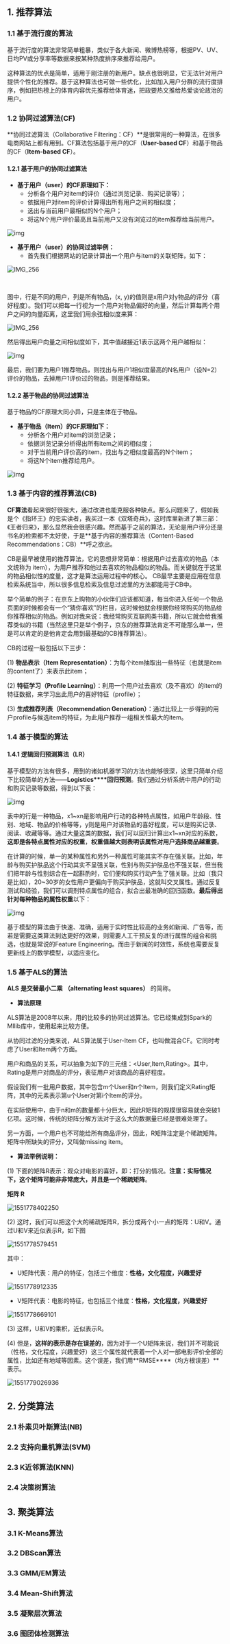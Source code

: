 ## 1. 推荐算法

### 1.1 基于流行度的算法

基于流行度的算法非常简单粗暴，类似于各大新闻、微博热榜等，根据PV、UV、日均PV或分享率等数据来按某种热度排序来推荐给用户。

这种算法的优点是简单，适用于刚注册的新用户。缺点也很明显，它无法针对用户提供个性化的推荐。基于这种算法也可做一些优化，比如加入用户分群的流行度排序，例如把热榜上的体育内容优先推荐给体育迷，把政要热文推给热爱谈论政治的用户。



### 1.2 协同过滤算法(CF)

**协同过滤算法（Collaborative Filtering：CF）**是很常用的一种算法，在很多电商网站上都有用到。CF算法包括基于用户的CF（**User-based CF**）和基于物品的CF（**Item-based CF**）。

#### 1.2.1 基于用户的协同过滤算法

- **基于用户（user）的CF原理如下：**
  - 分析各个用户对item的评价（通过浏览记录、购买记录等）；
  - 依据用户对item的评价计算得出所有用户之间的相似度；
  - 选出与当前用户最相似的N个用户；
  - 将这N个用户评价最高且当前用户又没有浏览过的item推荐给当前用户。

![img](images/clip_image002.gif)

- **基于用户（user）的协同过滤举例：**
  - 首先我们根据网站的记录计算出一个用户与item的关联矩阵，如下：

![IMG_256](images/clip_image004.gif)

​	

图中，行是不同的用户，列是所有物品，(x, y)的值则是x用户对y物品的评分（喜好程度）。我们可以把每一行视为一个用户对物品偏好的向量，然后计算每两个用户之间的向量距离，这里我们用余弦相似度来算：

![IMG_256](images/clip_image006.gif)

然后得出用户向量之间相似度如下，其中值越接近1表示这两个用户越相似：

![img](images/clip_image008.jpg)

最后，我们要为用户1推荐物品，则找出与用户1相似度最高的N名用户（设N=2）评价的物品，去掉用户1评价过的物品，则是推荐结果。

#### 1.2.2 基于物品的协同过滤算法

基于物品的CF原理大同小异，只是主体在于物品。

- **基于物品（Item）的CF原理如下：**
  - 分析各个用户对item的浏览记录；
  - 依据浏览记录分析得出所有item之间的相似度；
  - 对于当前用户评价高的item，找出与之相似度最高的N个item；
  - 将这N个item推荐给用户。

![img](images/clip_image002.gif)



### 1.3 基于内容的推荐算法(CB)

**CF算法**看起来很好很强大，通过改进也能克服各种缺点。那么问题来了，假如我是个《指环王》的忠实读者，我买过一本《双塔奇兵》，这时库里新进了第三部：《王者归来》，那么显然我会很感兴趣。然而基于之前的算法，无论是用户评分还是书名的检索都不太好使，于是**基于内容的推荐算法（Content-Based Recommendations：CB）**呼之欲出。

CB是最早被使用的推荐算法，它的思想非常简单：根据用户过去喜欢的物品（本文统称为 item），为用户推荐和他过去喜欢的物品相似的物品。而关键就在于这里的物品相似性的度量，这才是算法运用过程中的核心。 CB最早主要是应用在信息检索系统当中，所以很多信息检索及信息过滤里的方法都能用于CB中。

举个简单的例子：在京东上购物的小伙伴们应该都知道，每当你进入任何一个物品页面的时候都会有一个“猜你喜欢”的栏目，这时候他就会根据你经常购买的物品给你推荐相似的物品。例如对我来说：我经常购买互联网类书籍，所以它就会给我推荐类似的书籍（当然这里只是举个例子，京东的推荐算法肯定不可能那么单一，但是可以肯定的是他肯定会用到最基础的CB推荐算法）。

CB的过程一般包括以下三步：

(1) **物品表示（Item Representation）**：为每个item抽取出一些特征（也就是item的content了）来表示此item；

(2) **特征学习（Profile Learning）**：利用一个用户过去喜欢（及不喜欢）的item的特征数据，来学习出此用户的喜好特征（profile）；

(3) **生成推荐列表（Recommendation Generation）**：通过比较上一步得到的用户profile与候选item的特征，为此用户推荐一组相关性最大的item。



### 1.4 基于模型的算法

#### 1.4.1 逻辑回归预测算法（LR）

基于模型的方法有很多，用到的诸如机器学习的方法也能够很深，这里只简单介绍下比较简单的方法——**Logistics****回归预测**。我们通过分析系统中用户的行动和购买记录等数据，得到以下表：

![img](images/clip_image002.jpg)

 

表中的行是一种物品，x1~xn是影响用户行动的各种特点属性，如用户年龄段、性别、地域、物品的价格等等，y则是用户对该物品的喜好程度，可以是购买记录、阅读、收藏等等。通过大量这类的数据，我们可以回归计算出x1~xn对应的系数，**这即是各特点属性对应的权重**，**权重值越大则表明该属性对用户选择商品越重要**。

在计算的时候，单一的某种属性和另外一种属性可能其实不存在强关联。比如，年龄与购买护肤品这个行动其实不呈强关联，性别与购买护肤品也不强关联，但当我们把年龄与性别综合在一起斟酌时，它们便和购买行动产生了强关联。比如（我只是比如），20~30岁的女性用户更偏向于购买护肤品，这就叫交叉属性。通过反复测试和经验，我们可以调剂特点属性的组合，拟合出最准确的回归函数。**最后得出针对每种物品的属性权重**以下：

![img](images/clip_image004.jpg)

基于模型的算法由于快速、准确，适用于实时性比较高的业务如新闻、广告等，而若是需要这类算法到达更好的效果，则需要人工干预反复的进行属性的组合和挑选，也就是常说的Feature Engineering。而由于新闻的时效性，系统也需要反复更新线上的数学模型，以适应变化。



### 1.5 基于ALS的算法

**ALS** **是交替最小二乘** **（alternating least squares）** 的简称。

- **算法原理**

ALS算法是2008年以来，用的比较多的协同过滤算法。它已经集成到Spark的Mllib库中，使用起来比较方便。

从协同过滤的分类来说，ALS算法属于User-Item CF，也叫做混合CF。它同时考虑了User和Item两个方面。

用户和商品的关系，可以抽象为如下的三元组：<User,Item,Rating>。其中，Rating是用户对商品的评分，表征用户对该商品的喜好程度。

假设我们有一批用户数据，其中包含m个User和n个Item，则我们定义Rating矩阵，其中的元素表示第u个User对第i个Item的评分。

在实际使用中，由于n和m的数量都十分巨大，因此R矩阵的规模很容易就会突破1亿项。这时候，传统的矩阵分解方法对于这么大的数据量已经是很难处理了。

另一方面，一个用户也不可能给所有商品评分，因此，R矩阵注定是个稀疏矩阵。矩阵中所缺失的评分，又叫做missing item。

- **算法举例说明：**

 (1)     下面的矩阵R表示：观众对电影的喜好，即：打分的情况。**注意：实际情况下，这个矩阵可能非非常庞大，并且是一个稀疏矩阵**。

**矩阵 R**

![1551778402250](C:\Users\MaxYu\AppData\Roaming\Typora\typora-user-images\1551778402250.png)

(2)     这时，我们可以把这个大的稀疏矩阵R，拆分成两个小一点的矩阵：U和V。通过U和V来近似表示R，如下图

![1551778579451](C:\Users\MaxYu\AppData\Roaming\Typora\typora-user-images\1551778579451.png) 

其中：

- U矩阵代表：用户的特征，包括三个维度：**性格，文化程度，兴趣爱好**

![1551778912335](images/1551778912335.png)

-  V矩阵代表：电影的特征，也包括三个维度：**性格，文化程度，兴趣爱好**

![1551778669101](images/1551778669101.png)

(3)     这样，U和V的乘积，近似表示R。

(4)     但是，**这样的表示是存在误差的**，因为对于一个U矩阵来说，我们并不可能说（性格，文化程度，兴趣爱好）这三个属性就代表着一个人对一部电影评价全部的属性，比如还有地域等因素。这个误差，我们用**RMSE****（均方根误差）**表示。

![1551779026936](images/1551779026936.png)



## 2. 分类算法

### 2.1 朴素贝叶斯算法(NB)



### 2.2 支持向量机算法(SVM)



### 2.3 K近邻算法(KNN)



### 2.4 决策树算法



## 3. 聚类算法

### 3.1 K-Means算法



### 3.2 DBScan算法



### 3.3 GMM/EM算法



### 3.4 Mean-Shift算法



### 3.5 凝聚层次算法



### 3.6 图团体检测算法

